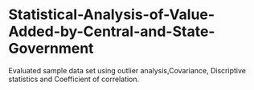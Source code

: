 # Statistical-Analysis-of-Value-Added-by-Central-and-State-Government
Evaluated sample data set using outlier analysis,Covariance, Discriptive statistics and Coefficient of correlation.
